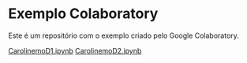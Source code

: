 # Exemplo Colaboratory  
Este é um repositório com o exemplo criado pelo Google Colaboratory.

[CarolinemoD1.ipynb](/CarolinemoD1.ipynb)
[CarolinemoD2.ipynb](/CarolinemoD2.ipynb)
